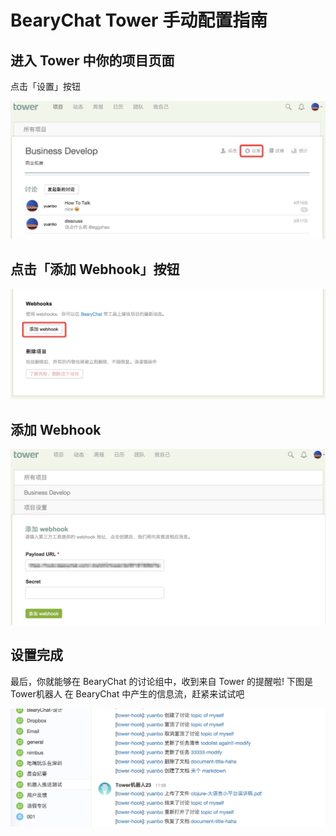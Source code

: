 # BearyChat Tower 手动配置指南

## 进入 Tower 中你的项目页面

点击「设置」按钮

![](/images/tutorial/tower_project_setting.png)

## 点击「添加 Webhook」按钮

![](/images/tutorial/tower_webhook_setting.png)

## 添加 Webhook

![](/images/tutorial/tower_setting_done.png)

## 设置完成

最后，你就能够在 BearyChat 的讨论组中，收到来自 Tower 的提醒啦! 下图是 Tower机器人 在 BearyChat 中产生的信息流，赶紧来试试吧

![](/images/tutorial/tower_in_chat.png)
